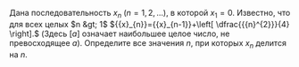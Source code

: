 Дана последовательность ${{x}_{n}}~\left( n=1,2,\ldots  \right)$, в которой ${{x}_{1}}=0.$ Известно, что для всех целых $n &gt; 1$ ${{x}_{n}}={{x}_{n-1}}+\left[ \dfrac{{{n}^{2}}}{4} \right].$ (Здесь $\left[ a \right]$ означает наибольшее целое число, не превосходящее $a$). Определите все значения $n$, при которых ${{x}_{n}}$ делится на $n$.